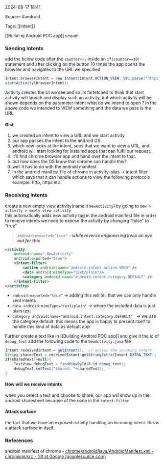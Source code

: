 
2024-08-17 18:41

Source: #android 

Tags: [[intent]]

[[Building Android POC app]] sequel  
### Sending Intents

add the below code after the `counter++;` inside an `if(counter==10)` statement
and after clicking on the button 10 times the app opens the browser and navigates to the URL we specified 

``` java
Intent browserIntent = new Intent(Intent.ACTION_VIEW, Uri.parse("https://hextree.io/"));
startActivity(browserIntent); 
```

Activity creates the UI we see and so its farfetched to think that start activity will launch and display such an activity, but which activity will be shown depends on the parameter intent
what do we intend to open ? 
in the above code we intended to VIEW something and the data we pass is the URL 
#### Gist 

1. we created an intent to view a URL and we start activity 
2. our app passes the intent to the android OS 
3. which now looks at the intent, sees that we want to view a URL, and android will start looking for installed apps that can fulfil our request, 
4. it'll find chrome browser app and hand over the intent to that. 
5. but how does the OS know that chrome can handle this? 
6. well it has to do with the android manifest 
7. in the android manifest file of chrome in activity-alias -> intent filter which says that it can handle actions to view the following protocols example. http, https etc. 
### Receiving Intents

create a new empty view activity(name it `NewActivity`) by going to `new > activity > empty view activity`  
this automatically adds new activity tag in the android manifest file 
in order to receive intents we need to expose the activity by changing "false" to "true"
> `android:exported="true"` - ***while reverse engineering keep an eye out for this***

```xml
<activity
	android:name=".NewActivity"
	android:exported="true">
	<intent-filter>  
	    <action android:name="android.intent.action.SEND" />  
	    <data android:mimeType="text/plain"/>  
	    <category android:name="android.intent.category.DEFAULT" />  
	</intent-filter>
</activity>
```

- `android:exported="true"`  ->   adding this will tell that we can only handle sent intents
- `data android:mimeType="text/plain"`   ->   where the included data is just plain text 
- `category android:name="android.intent.category.DEFAULT" ` ->   we use the category default. this means the app is happy to present itself to handle this kind of data as default app 

Further create a text like in [[Building Android POC app]] and give it the id of `debug_text`
add the following code to the `NewActivity.java` file
```java
Intent receivedIntent = getIntent();  // access the incoming intent 
String sharedText = receivedIntent.getStringExtra(Intent.EXTRA_TEXT);  
if(sharedText!=null){  
    TextView debugText = findViewById(R.id.debug_text);  
    debugText.setText("Shared: "+sharedText);  
}
```

#### How will we receive intents

when you select a text and choose to share, our app will show up in the android sharesheet because of the code in the `intent-filter`
#### Attack surface

the fact that we have an exposed activity handling an incoming intent. this is a attack surface in itself. 
### References

android manifest of chrome - [chrome/android/java/AndroidManifest.xml - chromium/src - Git at Google (googlesource.com)](https://chromium.googlesource.com/chromium/src/+/b71e98cdf14f18cb967a73857826f6e8c568cea0/chrome/android/java/AndroidManifest.xml#156)